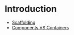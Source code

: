 # Introduction

* [Scaffolding](Scaffolding.md)
* [Components VS Containers](ComponentsVSContainers)
